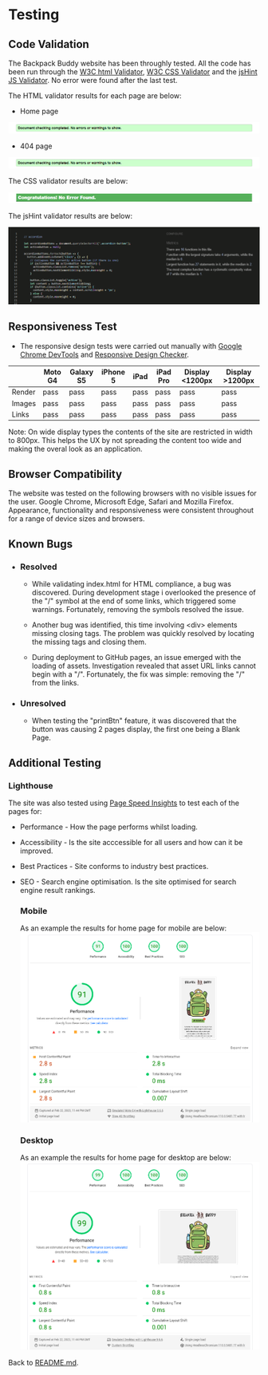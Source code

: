 # Testing
## Code Validation
The Backpack Buddy website has been throughly tested. All the code has been run through the [W3C html Validator](https://validator.w3.org/), [W3C CSS Validator](https://jigsaw.w3.org/css-validator/) and the [jsHint JS Validator](https://jshint.com//). No error were found after the last test.

The HTML validator results for each page are below:

* Home page

![W3C Validator test result](assets/images/testing/index-html.png)

* 404 page

![W3C Validator test result](assets/images/testing/404-html.png)


The CSS validator results are below:

![CSS Validator test result](assets/images/testing/css-validation.png)

The jsHint validator results are below:

![jsHint Validator test result](assets/images/testing/jsHint.png)

## Responsiveness Test

* The responsive design tests were carried out manually with [Google Chrome DevTools](https://developer.chrome.com/docs/devtools/) and [Responsive Design Checker](https://www.responsivedesignchecker.com/).

|        | Moto G4 | Galaxy S5 | iPhone 5 | iPad | iPad Pro | Display <1200px | Display >1200px |
|--------|---------|-----------|----------|------|----------|-----------------|-----------------|
| Render | pass    | pass      | pass     | pass | pass     | pass            | pass            |
| Images | pass    | pass      | pass     | pass | pass     | pass            | pass            |
| Links  | pass    | pass      | pass     | pass | pass     | pass            | pass            |

Note: On wide display types the contents of the site are restricted in width to 800px. This helps the UX by not spreading the content too wide and making the overal look as an application.

## Browser Compatibility

The website was tested on the following browsers with no visible issues for the user. 
Google Chrome, Microsoft Edge, Safari and Mozilla Firefox. Appearance, functionality and responsiveness were consistent throughout for a range of device sizes and browsers.

## Known Bugs
* ### Resolved

    * While validating index.html for HTML compliance, a bug was discovered. During development stage i overlooked the presence of the "/" symbol at the end of some links, which triggered some warnings. Fortunately, removing the symbols resolved the issue.

    * Another bug was identified, this time involving \<div> elements missing closing tags. The problem was quickly resolved by locating the missing tags and closing them.

    * During deployment to GitHub pages, an issue emerged with the loading of assets. Investigation revealed that asset URL links cannot begin with a "/". Fortunately, the fix was simple: removing the "/" from the links.
    
* ### Unresolved

    * When testing the "printBtn" feature, it was discovered that the button was causing 2 pages display, the first one being a Blank Page.

## Additional Testing
### Lighthouse

The site was also tested using [Page Speed Insights](https://pagespeed.web.dev) to test each of the pages for:
* Performance - How the page performs whilst loading.
* Accessibility - Is the site acccessible for all users and how can it be improved.
* Best Practices - Site conforms to industry best practices.
* SEO - Search engine optimisation. Is the site optimised for search engine result rankings.

  ### Mobile

    As an example the results for home page for mobile are below:
    ![Lighthouse test results mobile](assets/images/testing/lhouse-mobile.png)

  ### Desktop
    As an example the results for home page for desktop are below:
    ![Lighthouse test results mobile](assets/images/testing/lhouse-desktop.png)

    

Back to [README.md](./README.md#testing).